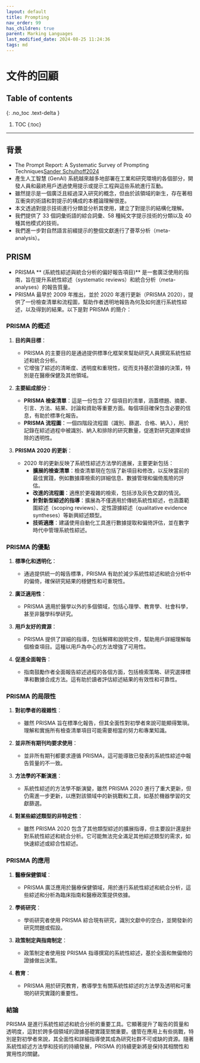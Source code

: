 ```yaml
---
layout: default
title: Prompting
nav_order: 99
has_children: true
parent: Marking Languages
last_modified_date: 2024-08-25 11:24:36
tags: md
---
```


# 文件的回顧

## Table of contents

{: .no_toc .text-delta }

1. TOC
{:toc}

---

## 背景

- The Prompt Report: A Systematic Survey of Prompting Techniques[Sander Schulhoff2024](https://arxiv.org/abs/2406.06608v1)
- 產生人工智慧 (GenAI) 系統越來越多地部署在工業和研究環境的各個部分，開發人員和最終用戶透過使用提示或提示工程與這些系統進行互動。
- 雖然提示是一個廣泛且經過深入研究的概念，但由於該領域的新生，存在著相互衝突的術語和對提示的構成的本體論理解很差。
- 本文透過對提示技術進行分類並分析其使用，建立了對提示的結構化理解。
- 我們提供了 33 個詞彙術語的綜合詞彙、58 種純文字提示技術的分類以及 40 種其他模式的技術。
- 我們進一步對自然語言前綴提示的整個文獻進行了薈萃分析（meta-analysis）。

## PRISM

- PRISMA ** (系統性綜述與統合分析的偏好報告項目)** 是一套廣泛使用的指南，旨在提升系統性綜述（systematic reviews）和統合分析（meta-analyses）的報告質量。
- PRISMA 最早於 2009 年推出，並於 2020 年進行更新（PRISMA 2020），提供了一份檢查清單和流程圖，幫助作者透明地報告為何及如何進行系統性綜述，以及得到的結果。以下是對 PRISMA 的簡介：

### PRISMA 的概述

1. **目的與目標**：
   - PRISMA 的主要目的是通過提供標準化框架來幫助研究人員撰寫系統性綜述和統合分析。
   - 它增強了綜述的清晰度、透明度和重現性，從而支持基於證據的決策，特別是在醫療保健及其他領域。

2. **主要組成部分**：
   - **PRISMA 檢查清單**：這是一份包含 27 個項目的清單，涵蓋標題、摘要、引言、方法、結果、討論和資助等重要方面。每個項目確保包含必要的信息，有助於標準化報告。
   - **PRISMA 流程圖**：一個四階段流程圖（識別、篩選、合格、納入），用於記錄在綜述過程中被識別、納入和排除的研究數量，促進對研究選擇或排除的透明性。

3. **PRISMA 2020 的更新**：
   - 2020 年的更新反映了系統性綜述方法學的進展，主要更新包括：
     - **擴展的檢查清單**：檢查清單現在包括了新項目和修改，以反映當前的最佳實踐，例如數據庫檢索的詳細信息、數據管理和偏倚風險的評估。
     - **改進的流程圖**：適應於更複雜的檢索，包括涉及灰色文獻的情況。
     - **針對新型綜述的指導**：擴展為不僅適用於傳統系統性綜述，也涵蓋範圍綜述（scoping reviews）、定性證據綜述（qualitative evidence syntheses）等新興綜述類型。
     - **技術適應**：建議使用自動化工具進行數據提取和偏倚評估，並在數字時代中管理系統性綜述。

### PRISMA 的優點

1. **標準化和透明化**：
   - 通過提供統一的報告標準，PRISMA 有助於減少系統性綜述和統合分析中的偏倚，確保研究結果的穩健性和可重現性。

2. **廣泛適用性**：
   - PRISMA 適用於醫學以外的多個領域，包括心理學、教育學、社會科學，甚至非醫學科學研究。

3. **用戶友好的資源**：
   - PRISMA 提供了詳細的指導，包括解釋和說明文件，幫助用戶詳細理解每個檢查項目。這種以用戶為中心的方法增強了可用性。

4. **促進全面報告**：
   - 指南鼓勵作者全面報告綜述過程的各個方面，包括檢索策略、研究選擇標準和數據合成方法。這有助於讀者評估綜述結果的有效性和可靠性。

### PRISMA 的局限性

1. **對初學者的複雜性**：
   - 雖然 PRISMA 旨在標準化報告，但其全面性對初學者來說可能顯得繁瑣。理解和實施所有檢查清單項目可能需要相當的努力和專業知識。

2. **並非所有期刊均要求使用**：
   - 並非所有期刊都要求遵循 PRISMA，這可能導致已發表的系統性綜述中報告質量的不一致。

3. **方法學的不斷演進**：
   - 系統性綜述的方法學不斷演變，雖然 PRISMA 2020 進行了重大更新，但仍需進一步更新，以應對該領域中的新挑戰和工具，如基於機器學習的文獻篩選。

4. **對某些綜述類型的非特定性**：
   - 雖然 PRISMA 2020 包含了其他類型綜述的擴展指導，但主要設計還是針對系統性綜述和統合分析。它可能無法完全滿足其他綜述類型的需求，如快速綜述或綜合性綜述。

### PRISMA 的應用

1. **醫療保健領域**：
   - PRISMA 廣泛應用於醫療保健領域，用於進行系統性綜述和統合分析，這些綜述和分析為臨床指南和醫療政策提供依據。

2. **學術研究**：
   - 學術研究者使用 PRISMA 綜合現有研究，識別文獻中的空白，並開發新的研究問題或假設。

3. **政策制定與指南制定**：
   - 政策制定者使用按 PRISMA 指導撰寫的系統性綜述，基於全面和無偏倚的證據做出決策。

4. **教育**：
   - PRISMA 用於研究教育，教導學生有關系統性綜述的方法學及透明和可重現的研究實踐的重要性。

### 結論

PRISMA 是進行系統性綜述和統合分析的重要工具。它顯著提升了報告的質量和透明度，這對於跨多個領域的證據基礎實踐至關重要。儘管在應用上有些挑戰，特別是對初學者來說，其全面性和詳細指導使其成為研究社群不可或缺的資源。隨著系統性綜述方法學和技術的持續發展，PRISMA 的持續更新將是保持其相關性和實用性的關鍵。

